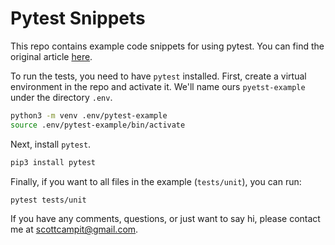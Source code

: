 # Pytest Snippets
This repo contains example code snippets for using pytest. You can find the original article [here](https://www.scottcampit.com/pytest-for-test-driven-development/).

To run the tests, you need to have `pytest` installed. First, create a virtual environment in the repo and activate it. We'll name ours `pyetst-example` under the directory `.env`.

```bash
python3 -m venv .env/pytest-example
source .env/pytest-example/bin/activate
```

Next, install `pytest`.

```bash
pip3 install pytest
```

Finally, if you want to all files in the example (`tests/unit`), you can run:

```bash
pytest tests/unit
```

If you have any comments,  questions, or just want to say hi, please contact me at scottcampit@gmail.com.
